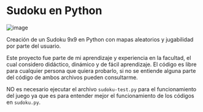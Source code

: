# Sudoku en Python
![image](https://user-images.githubusercontent.com/83146564/118342483-f37f6180-b4f9-11eb-9ecb-d3efa0345c32.png)



Creación de un Sudoku 9x9 en Python con mapas aleatorios y jugabilidad por parte del usuario.

Este proyecto fue parte de mi aprendizaje y experiencia en la facultad, el cual considero didáctico, dinámico y de fácil aprendizaje.
El código es libre para cualquier persona que quiera probarlo, si no se entiende alguna parte del código de ambos archivos pueden consultarme.

NO es necesario ejecutar el archivo `sudoku-test.py` para el funcionamiento del juego ya que es para entender mejor el funcionamiento de los códigos en `sudoku.py`.
